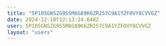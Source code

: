 ```yaml
---
title: "SP105GNSZG9S5M6G89K6ZR257C9A1YZF0VY8CVVGZ"
date: 2024-12-10T12:13:24.648Z
user: SP105GNSZG9S5M6G89K6ZR257C9A1YZF0VY8CVVGZ
layout: "users"
---
```

    